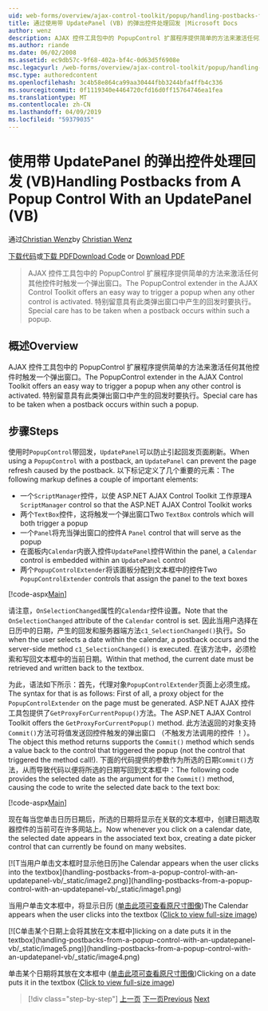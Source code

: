 ```yaml
---
uid: web-forms/overview/ajax-control-toolkit/popup/handling-postbacks-from-a-popup-control-with-an-updatepanel-vb
title: 通过使用带 UpdatePanel (VB) 的弹出控件处理回发 |Microsoft Docs
author: wenz
description: AJAX 控件工具包中的 PopupControl 扩展程序提供简单的方法来激活任何其他控件时触发一个弹出窗口。 特别注意必须为其拍摄...
ms.author: riande
ms.date: 06/02/2008
ms.assetid: ec9db57c-9f68-402a-bf4c-0d63d5f6908e
msc.legacyurl: /web-forms/overview/ajax-control-toolkit/popup/handling-postbacks-from-a-popup-control-with-an-updatepanel-vb
msc.type: authoredcontent
ms.openlocfilehash: 3c4b58e864ca99aa30444fbb3244bfa4ffb4c336
ms.sourcegitcommit: 0f1119340e4464720cfd16d0ff15764746ea1fea
ms.translationtype: MT
ms.contentlocale: zh-CN
ms.lasthandoff: 04/09/2019
ms.locfileid: "59379035"
---
```

# <a name="handling-postbacks-from-a-popup-control-with-an-updatepanel-vb"></a><span data-ttu-id="0385b-104">使用带 UpdatePanel 的弹出控件处理回发 (VB)</span><span class="sxs-lookup"><span data-stu-id="0385b-104">Handling Postbacks from A Popup Control With an UpdatePanel (VB)</span></span>

<span data-ttu-id="0385b-105">通过[Christian Wenz](https://github.com/wenz)</span><span class="sxs-lookup"><span data-stu-id="0385b-105">by [Christian Wenz](https://github.com/wenz)</span></span>

<span data-ttu-id="0385b-106">[下载代码](http://download.microsoft.com/download/9/3/f/93f8daea-bebd-4821-833b-95205389c7d0/PopupControl2.vb.zip)或[下载 PDF](http://download.microsoft.com/download/2/d/c/2dc10e34-6983-41d4-9c08-f78f5387d32b/popupcontrol2VB.pdf)</span><span class="sxs-lookup"><span data-stu-id="0385b-106">[Download Code](http://download.microsoft.com/download/9/3/f/93f8daea-bebd-4821-833b-95205389c7d0/PopupControl2.vb.zip) or [Download PDF](http://download.microsoft.com/download/2/d/c/2dc10e34-6983-41d4-9c08-f78f5387d32b/popupcontrol2VB.pdf)</span></span>

> <span data-ttu-id="0385b-107">AJAX 控件工具包中的 PopupControl 扩展程序提供简单的方法来激活任何其他控件时触发一个弹出窗口。</span><span class="sxs-lookup"><span data-stu-id="0385b-107">The PopupControl extender in the AJAX Control Toolkit offers an easy way to trigger a popup when any other control is activated.</span></span> <span data-ttu-id="0385b-108">特别留意具有此类弹出窗口中产生的回发时要执行。</span><span class="sxs-lookup"><span data-stu-id="0385b-108">Special care has to be taken when a postback occurs within such a popup.</span></span>


## <a name="overview"></a><span data-ttu-id="0385b-109">概述</span><span class="sxs-lookup"><span data-stu-id="0385b-109">Overview</span></span>

<span data-ttu-id="0385b-110">AJAX 控件工具包中的 PopupControl 扩展程序提供简单的方法来激活任何其他控件时触发一个弹出窗口。</span><span class="sxs-lookup"><span data-stu-id="0385b-110">The PopupControl extender in the AJAX Control Toolkit offers an easy way to trigger a popup when any other control is activated.</span></span> <span data-ttu-id="0385b-111">特别留意具有此类弹出窗口中产生的回发时要执行。</span><span class="sxs-lookup"><span data-stu-id="0385b-111">Special care has to be taken when a postback occurs within such a popup.</span></span>

## <a name="steps"></a><span data-ttu-id="0385b-112">步骤</span><span class="sxs-lookup"><span data-stu-id="0385b-112">Steps</span></span>

<span data-ttu-id="0385b-113">使用时`PopupControl`带回发，`UpdatePanel`可以防止引起回发页面刷新。</span><span class="sxs-lookup"><span data-stu-id="0385b-113">When using a `PopupControl` with a postback, an `UpdatePanel` can prevent the page refresh caused by the postback.</span></span> <span data-ttu-id="0385b-114">以下标记定义了几个重要的元素：</span><span class="sxs-lookup"><span data-stu-id="0385b-114">The following markup defines a couple of important elements:</span></span>

- <span data-ttu-id="0385b-115">一个`ScriptManager`控件，以使 ASP.NET AJAX Control Toolkit 工作原理</span><span class="sxs-lookup"><span data-stu-id="0385b-115">A `ScriptManager` control so that the ASP.NET AJAX Control Toolkit works</span></span>
- <span data-ttu-id="0385b-116">两个`TextBox`控件，这将触发一个弹出窗口</span><span class="sxs-lookup"><span data-stu-id="0385b-116">Two `TextBox` controls which will both trigger a popup</span></span>
- <span data-ttu-id="0385b-117">一个`Panel`将充当弹出窗口的控件</span><span class="sxs-lookup"><span data-stu-id="0385b-117">A `Panel` control that will serve as the popup</span></span>
- <span data-ttu-id="0385b-118">在面板内`Calendar`内嵌入控件`UpdatePanel`控件</span><span class="sxs-lookup"><span data-stu-id="0385b-118">Within the panel, a `Calendar` control is embedded within an `UpdatePanel` control</span></span>
- <span data-ttu-id="0385b-119">两个`PopupControlExtender`将该面板分配到文本框中的控件</span><span class="sxs-lookup"><span data-stu-id="0385b-119">Two `PopupControlExtender` controls that assign the panel to the text boxes</span></span>

[!code-aspx[Main](handling-postbacks-from-a-popup-control-with-an-updatepanel-vb/samples/sample1.aspx)]

<span data-ttu-id="0385b-120">请注意，`OnSelectionChanged`属性的`Calendar`控件设置。</span><span class="sxs-lookup"><span data-stu-id="0385b-120">Note that the `OnSelectionChanged` attribute of the `Calendar` control is set.</span></span> <span data-ttu-id="0385b-121">因此当用户选择在日历中的日期，产生的回发和服务器端方法`c1_SelectionChanged()`执行。</span><span class="sxs-lookup"><span data-stu-id="0385b-121">So when the user selects a date within the calendar, a postback occurs and the server-side method `c1_SelectionChanged()` is executed.</span></span> <span data-ttu-id="0385b-122">在该方法中，必须检索和写回文本框中的当前日期。</span><span class="sxs-lookup"><span data-stu-id="0385b-122">Within that method, the current date must be retrieved and written back to the textbox.</span></span>

<span data-ttu-id="0385b-123">为此，语法如下所示：首先，代理对象`PopupControlExtender`页面上必须生成。</span><span class="sxs-lookup"><span data-stu-id="0385b-123">The syntax for that is as follows: First of all, a proxy object for the `PopupControlExtender` on the page must be generated.</span></span> <span data-ttu-id="0385b-124">ASP.NET AJAX 控件工具包提供了`GetProxyForCurrentPopup()`方法。</span><span class="sxs-lookup"><span data-stu-id="0385b-124">The ASP.NET AJAX Control Toolkit offers the `GetProxyForCurrentPopup()` method.</span></span> <span data-ttu-id="0385b-125">此方法返回的对象支持`Commit()`方法可将值发送回控件触发的弹出窗口 （不触发方法调用的控件 ！）。</span><span class="sxs-lookup"><span data-stu-id="0385b-125">The object this method returns supports the `Commit()` method which sends a value back to the control that triggered the popup (not the control that triggered the method call!).</span></span> <span data-ttu-id="0385b-126">下面的代码提供的参数作为所选的日期`Commit()`方法，从而导致代码以便将所选的日期写回到文本框中：</span><span class="sxs-lookup"><span data-stu-id="0385b-126">The following code provides the selected date as the argument for the `Commit()` method, causing the code to write the selected date back to the text box:</span></span>

[!code-aspx[Main](handling-postbacks-from-a-popup-control-with-an-updatepanel-vb/samples/sample2.aspx)]

<span data-ttu-id="0385b-127">现在每当您单击日历日期后，所选的日期将显示在关联的文本框中，创建日期选取器控件的当前可在许多网站上。</span><span class="sxs-lookup"><span data-stu-id="0385b-127">Now whenever you click on a calendar date, the selected date appears in the associated text box, creating a date picker control that can currently be found on many websites.</span></span>


[![T<span data-ttu-id="0385b-128">当用户单击文本框时显示他日历]</span><span class="sxs-lookup"><span data-stu-id="0385b-128">he Calendar appears when the user clicks into the textbox]</span></span>(handling-postbacks-from-a-popup-control-with-an-updatepanel-vb/_static/image2.png)](handling-postbacks-from-a-popup-control-with-an-updatepanel-vb/_static/image1.png)

<span data-ttu-id="0385b-129">当用户单击文本框中，将显示日历 ([单击此项可查看原尺寸图像](handling-postbacks-from-a-popup-control-with-an-updatepanel-vb/_static/image3.png))</span><span class="sxs-lookup"><span data-stu-id="0385b-129">The Calendar appears when the user clicks into the textbox ([Click to view full-size image](handling-postbacks-from-a-popup-control-with-an-updatepanel-vb/_static/image3.png))</span></span>


[![C<span data-ttu-id="0385b-130">单击某个日期上会将其放在文本框中]</span><span class="sxs-lookup"><span data-stu-id="0385b-130">licking on a date puts it in the textbox]</span></span>(handling-postbacks-from-a-popup-control-with-an-updatepanel-vb/_static/image5.png)](handling-postbacks-from-a-popup-control-with-an-updatepanel-vb/_static/image4.png)

<span data-ttu-id="0385b-131">单击某个日期将其放在文本框中 ([单击此项可查看原尺寸图像](handling-postbacks-from-a-popup-control-with-an-updatepanel-vb/_static/image6.png))</span><span class="sxs-lookup"><span data-stu-id="0385b-131">Clicking on a date puts it in the textbox ([Click to view full-size image](handling-postbacks-from-a-popup-control-with-an-updatepanel-vb/_static/image6.png))</span></span>

> [!div class="step-by-step"]
> <span data-ttu-id="0385b-132">[上一页](using-multiple-popup-controls-vb.md)
> [下一页](handling-postbacks-from-a-popup-control-without-an-updatepanel-vb.md)</span><span class="sxs-lookup"><span data-stu-id="0385b-132">[Previous](using-multiple-popup-controls-vb.md)
[Next](handling-postbacks-from-a-popup-control-without-an-updatepanel-vb.md)</span></span>
